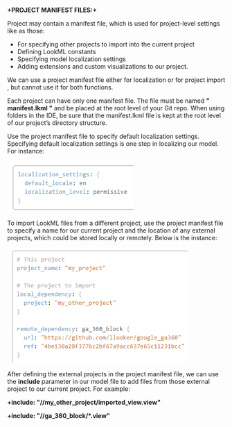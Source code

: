 **+PROJECT MANIFEST FILES:+**

  Project may contain a manifest file, which is used for project-level settings like as those:
  + For specifying other projects to import into the current project
  + Defining LookML constants
  + Specifying model localization settings
  + Adding extensions and custom visualizations to our project.
  
  We can use a project manifest file either for localization or for project import , but cannot use it for both functions.
  
  Each project can have only one manifest file. The file must be named **" manifest.lkml "** and be placed at the root level of your Git repo. When using folders in the IDE, be sure that the manifest.lkml file is kept at the root level of our project’s directory structure.
  
Use the project manifest file to specify default localization settings. Specifying default localization settings is one step in localizing our model.  For instance:

<img src="/Images/LookML_Project-Manifest2.png">

To import LookML files from a different project, use the project manifest file to specify a name for our current project and the location of any external projects, which could be stored locally or remotely. Below is the instance:

  <img src="/Images/LookML_Project-Manifest1.png">

After defining the external projects in the project manifest file, we can use the **include** parameter in our model file to add files from those external project to our current project. For example:

  **+include: "//my_other_project/imported_view.view"**

  **+include: "//ga_360_block/*.view"**
  
  
